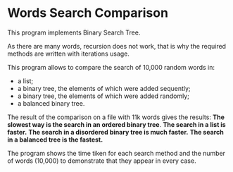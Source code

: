# Words Search Comparison

This program implements Binary Search Tree.

As there are many words, recursion does not work, that is why the required methods are written with iterations usage.

This program allows to compare the search of 10,000 random words in:
- a list;
- a binary tree, the elements of which were added sequently;
- a binary tree, the elements of which were added randomly;
- a balanced binary tree.

The result of the comparison on a file with 11k words gives the results:
__The slowest way is the search in an ordered binary tree__.
__The search in a list is faster.__
__The search in a disordered binary tree is much faster.__
__The search in a balanced tree is the fastest.__

The program shows the time tiken for each search method and the number of words (10,000)
to demonstrate that they appear in every case.